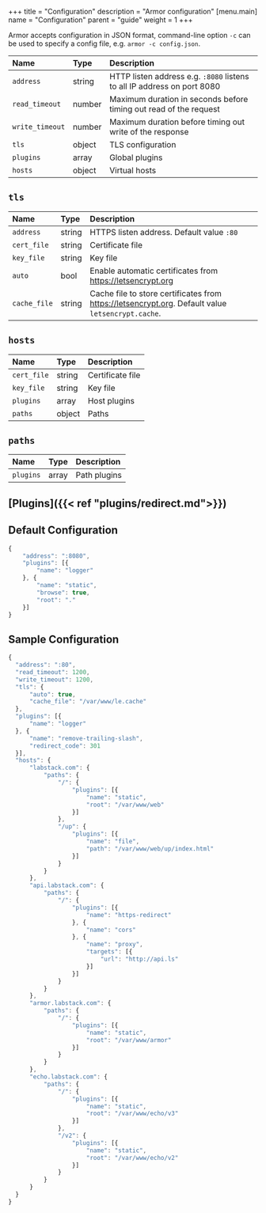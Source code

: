 +++
title = "Configuration"
description = "Armor configuration"
[menu.main]
  name = "Configuration"
  parent = "guide"
  weight = 1
+++

Armor accepts configuration in JSON format, command-line option `-c` can be used
to specify a config file, e.g. `armor -c config.json`.

Name | Type | Description
:--- | :--- | :----------
`address` | string | HTTP listen address e.g. `:8080` listens to all IP address on port 8080
`read_timeout` | number | Maximum duration in seconds before timing out read of the request
`write_timeout` | number | Maximum duration before timing out write of the response
`tls` | object | TLS configuration
`plugins` | array | Global plugins
`hosts` | object | Virtual hosts

## `tls`

Name | Type | Description
:--- | :--- | :----------
`address` | string | HTTPS listen address. Default value `:80`
`cert_file` | string | Certificate file
`key_file` | string | Key file
`auto` | bool | Enable automatic certificates from https://letsencrypt.org
`cache_file` | string | Cache file to store certificates from https://letsencrypt.org. Default value `letsencrypt.cache`.

## `hosts`

Name | Type | Description
:--- | :--- | :----------
`cert_file` | string | Certificate file
`key_file` | string | Key file
`plugins` | array | Host plugins
`paths` | object | Paths

## `paths`

Name | Type | Description
:--- | :--- | :----------
`plugins` | array | Path plugins

## [Plugins]({{< ref "plugins/redirect.md">}})

## Default Configuration

```js
{
	"address": ":8080",
	"plugins": [{
		"name": "logger"
	}, {
		"name": "static",
		"browse": true,
		"root": "."
	}]
}
```

## Sample Configuration

  ```js
{
	"address": ":80",
	"read_timeout": 1200,
	"write_timeout": 1200,
	"tls": {
		"auto": true,
		"cache_file": "/var/www/le.cache"
	},
	"plugins": [{
		"name": "logger"
	}, {
		"name": "remove-trailing-slash",
		"redirect_code": 301
	}],
	"hosts": {
		"labstack.com": {
			"paths": {
				"/": {
					"plugins": [{
						"name": "static",
						"root": "/var/www/web"
					}]
				},
				"/up": {
					"plugins": [{
						"name": "file",
						"path": "/var/www/web/up/index.html"
					}]
				}
			}
		},
		"api.labstack.com": {
			"paths": {
				"/": {
					"plugins": [{
						"name": "https-redirect"
					}, {
						"name": "cors"
					}, {
						"name": "proxy",
						"targets": [{
							"url": "http://api.ls"
						}]
					}]
				}
			}
		},
		"armor.labstack.com": {
			"paths": {
				"/": {
					"plugins": [{
						"name": "static",
						"root": "/var/www/armor"
					}]
				}
			}
		},
		"echo.labstack.com": {
			"paths": {
				"/": {
					"plugins": [{
						"name": "static",
						"root": "/var/www/echo/v3"
					}]
				},
				"/v2": {
					"plugins": [{
						"name": "static",
						"root": "/var/www/echo/v2"
					}]
				}
			}
		}
	}
}
```